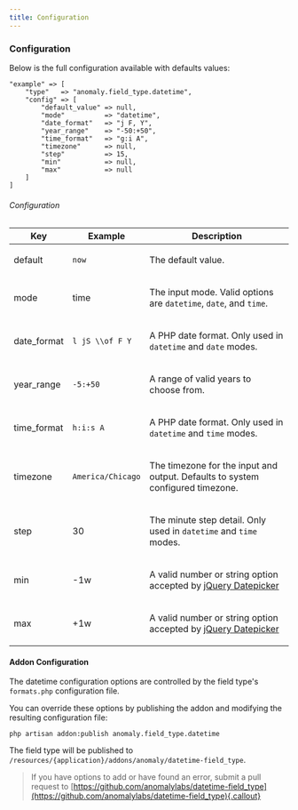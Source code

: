 ```yaml
---
title: Configuration
---
```


### Configuration

Below is the full configuration available with defaults values:

    "example" => [
        "type"   => "anomaly.field_type.datetime",
        "config" => [
            "default_value" => null,
            "mode"          => "datetime",
            "date_format"   => "j F, Y",
            "year_range"    => "-50:+50",
            "time_format"   => "g:i A",
            "timezone"      => null,
            "step"          => 15,
            "min"           => null,
            "max"           => null
        ]
    ]

###### Configuration

<table class="table table-bordered table-striped">

<thead>

<tr>

<th>Key</th>

<th>Example</th>

<th>Description</th>

</tr>

</thead>

<tbody>

<tr>

<td>

default

</td>

<td>

`now`

</td>

<td>

The default value.

</td>

</tr>

<tr>

<td>

mode

</td>

<td>

time

</td>

<td>

The input mode. Valid options are `datetime`, `date`, and `time`.

</td>

</tr>

<tr>

<td>

date_format

</td>

<td>

`l jS \\of F Y`

</td>

<td>

A PHP date format. Only used in `datetime` and `date` modes.

</td>

</tr>

<tr>

<td>

year_range

</td>

<td>

`-5:+50`

</td>

<td>

A range of valid years to choose from.

</td>

</tr>

<tr>

<td>

time_format

</td>

<td>

`h:i:s A`

</td>

<td>

A PHP date format. Only used in `datetime` and `time` modes.

</td>

</tr>

<tr>

<td>

timezone

</td>

<td>

`America/Chicago`

</td>

<td>

The timezone for the input and output. Defaults to system configured timezone.

</td>

</tr>

<tr>

<td>

step

</td>

<td>

30

</td>

<td>

The minute step detail. Only used in `datetime` and `time` modes.

</td>

</tr>

<tr>

<td>

min

</td>

<td>

-1w

</td>

<td>

A valid number or string option accepted by [jQuery Datepicker](https://api.jqueryui.com/datepicker/#option-minDate)

</td>

</tr>

<tr>

<td>

max

</td>

<td>

+1w

</td>

<td>

A valid number or string option accepted by [jQuery Datepicker](https://api.jqueryui.com/datepicker/#option-maxDate)

</td>

</tr>

</tbody>

</table>


#### Addon Configuration

The datetime configuration options are controlled by the field type's `formats.php` configuration file.

You can override these options by publishing the addon and modifying the resulting configuration file:

    php artisan addon:publish anomaly.field_type.datetime

The field type will be published to `/resources/{application}/addons/anomaly/datetime-field_type`.

> If you have options to add or have found an error, submit a pull request to [https://github.com/anomalylabs/datetime-field_type](https://github.com/anomalylabs/datetime-field_type){.callout}
